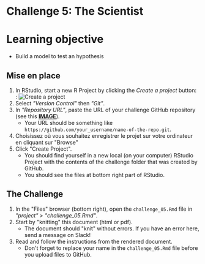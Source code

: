 # Challenge 5: The Scientist


# Learning objective
- Build a model to test an hypothesis


## Mise en place

1. In RStudio, start a new R Project by clicking the *Create a project* button: : ![Create a project](https://github.com/mickaeltemporao/CMT4A-CMSS-TEMPLATE/blob/main/imgs/rstudio_proj.png?raw=true "Create a project")
2. Select *"Version Control"* then *"Git"*.
3. In *"Repository URL"*, paste the URL of your challenge GitHub repository (see this [**IMAGE**](https://www.howtogeek.com/wp-content/uploads/2019/12/Copy-repo-URL-to-clipboard.png.pagespeed.ce.OoaKTWf-H_.png)).
    - Your URL should be something like `https://github.com/your_username/name-of-the-repo.git`.
4. Choisissez où vous souhaitez enregistrer le projet sur votre ordinateur en cliquant sur "Browse"
5. Click "Create Project".
    - You should find yourself in a new local (on your computer) RStudio Project with the contents of the challenge folder that was created by GitHub.
    - You should see the files at bottom right part of RStudio.

## The Challenge

1. In the "Files" browser (bottom right), open the `challenge_05.Rmd` file in *"project" > "challenge_05.Rmd"*.
2. Start by "knitting" this document (html or pdf).
    - The document should "knit" without errors. If you have an error here, send a message on Slack!
3. Read and follow the instructions from the rendered document.
    - Don't forget to replace your name in the `challenge_05.Rmd` file before you upload files to GitHub.


